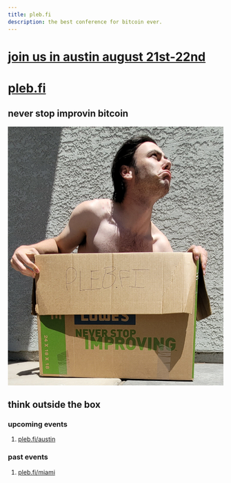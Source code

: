 ```yaml
---
title: pleb.fi
description: the best conference for bitcoin ever.
---
```

<div class="flash">
<a href="/austin">
<h1>join us in austin august 21st-22nd</h1>
</a>
</div>

# [pleb.fi](/)


## never stop improvin bitcoin

<img src="pleb.jpg" width="500px" />

## think outside the box

### upcoming events 
1. [pleb.fi/austin](/austin)
### past events 
1. [pleb.fi/miami](/miami)

